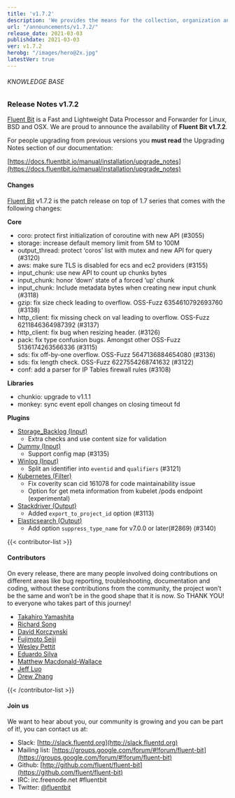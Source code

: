 ```yaml
---
title: 'v1.7.2'
description: 'We provides the means for the collection, organization and computerized retrieval of knowledgeand Lightweight Data Forwarder for Linux, BSD and OSX. We are proud to announce the availability of Fluent Bit v1.7.2.'
url: "/announcements/v1.7.2/"
release_date: 2021-03-03
publishdate: 2021-03-03
ver: v1.7.2
herobg: "/images/hero@2x.jpg"
latestVer: true
---
```


###### KNOWLEDGE BASE

### Release Notes v1.7.2

[Fluent Bit](https://fluentbit.io) is a Fast and Lightweight Data Processor and Forwarder for Linux, BSD and OSX. We are proud to announce the availability of **Fluent Bit v1.7.2**.

For people upgrading from previous versions you **must read** the Upgrading Notes section of our documentation:

[https://docs.fluentbit.io/manual/installation/upgrade_notes](https://docs.fluentbit.io/manual/installation/upgrade_notes)

#### Changes

[Fluent Bit](https://fluentbit.io) v1.7.2 is the patch release on top of 1.7 series that comes with the following changes:


**Core**

* coro: protect first initialization of coroutine with new API (#3055)
* storage: increase default memory limit from 5M to 100M
* output_thread: protect ‘coros’ list with mutex and new API for query (#3120)
* aws: make sure TLS is disabled for ecs and ec2 providers (#3155)
* input_chunk: use new API to count up chunks bytes
* input_chunk: honor ‘down’ state of a forced ‘up’ chunk
* input_chunk: Include metadata bytes when creating new input chunk (#3118)
* gzip: fix size check leading to overflow. OSS-Fuzz 6354610792693760 (#3138)
* http_client: fix missing check on val leading to overflow. OSS-Fuzz 6211846364987392 (#3137)
* http_client: fix bug when resizing header. (#3126)
* pack: fix type confusion bugs. Amongst other OSS-Fuzz 5136174263566336 (#3115)
* sds: fix off-by-one overflow. OSS-Fuzz 5647136884654080 (#3136)
* sds: fix length check. OSS-Fuzz 6227554268741632 (#3122)
* conf: add a parser for IP Tables firewall rules (#3108)

**Libraries**

* chunkio: upgrade to v1.1.1
* monkey: sync event epoll changes on closing timeout fd

**Plugins**

* [Storage_Backlog (Input)](https://docs.fluentbit.io/manual/pipeline/inputs/storage_backlog/)
  * Extra checks and use content size for validation
* [Dummy (Input)](https://docs.fluentbit.io/manual/pipeline/inputs/dummy/)
  * Support config map (#3135)
* [Winlog (Input)](https://docs.fluentbit.io/manual/pipeline/inputs/winlog/)
  * Split an identifier into `eventid` and `qualifiers` (#3121)
* [Kubernetes (Filter)](https://docs.fluentbit.io/manual/pipeline/filters/kubernetes/)
  * Fix coverity scan cid 161078 for code maintainability issue
  * Option for get meta information from kubelet /pods endpoint (experimental)
* [Stackdriver (Output)](https://docs.fluentbit.io/manual/pipeline/outputs/stackdriver/)
  * Added `export_to_project_id` option (#3113)
* [Elasticsearch (Output)](https://docs.fluentbit.io/manual/pipeline/outputs/es/)
  * Add option `suppress_type_name` for v7.0.0 or later(#2869) (#3140)


{{< contributor-list >}}

#### Contributors

On every release, there are many people involved doing contributions on different areas like bug reporting, troubleshooting, documentation and coding, without these contributions from the community, the project won’t be the same and won’t be in the good shape that it is now. So THANK YOU! to everyone who takes part of this journey!

* [Takahiro Yamashita](https://github.com/nokute78)
* [Richard Song](https://github.com/richardmcsong)
* [David Korczynski](https://github.com/DavidKorczynski)
* [Fujimoto Seiji](https://github.com/fujimotos)
* [Wesley Pettit](https://github.com/PettitWesley)
* [Eduardo Silva](https://github.com/edsiper)
* [Matthew Macdonald-Wallace](https://github.com/proffalken)
* [Jeff Luo](https://github.com/JeffLuoo)
* [Drew Zhang](https://github.com/DrewZhang13)

{{< /contributor-list >}}

#### Join us

We want to hear about you, our community is growing and you can be part of it!, you can contact us at:

* Slack: [http://slack.fluentd.org](http://slack.fluentd.org)
* Mailing list: [https://groups.google.com/forum/#!forum/fluent-bit](https://groups.google.com/forum/#!forum/fluent-bit)
* Github: [http://github.com/fluent/fluent-bit](https://github.com/fluent/fluent-bit)
* IRC: irc.freenode.net #fluentbit
* Twitter: [@fluentbit](https://twitter.com/fluentbit)